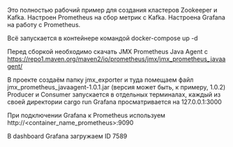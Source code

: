 Это полностью рабочий пример для создания кластеров Zookeeper и Kafka.
Настроен Prometheus на сбор метрик с Kafka.
Настроена Grafana на работу с Prometheus. 

Всё запускается в контейнере командой docker-compose up -d

Перед сборкой необходимо скачать JMX Prometheus Java Agent c https://repo1.maven.org/maven2/io/prometheus/jmx/jmx_prometheus_javaagent/

В проекте создаём папку jmx_exporter и туда помещаем файл jmx_prometheus_javaagent-1.0.1.jar (версия может быть, к примеру, 1.0.2)
Producer и Consumer запускается в отдельных терминалах, каждый из своей директории cargo run
Grafana просматривается на 127.0.0.1:3000

При подключении Grafana к Prometheus используем http://<container_name_prometheus>:9090

В dashboard Grafana загружаем ID 7589

